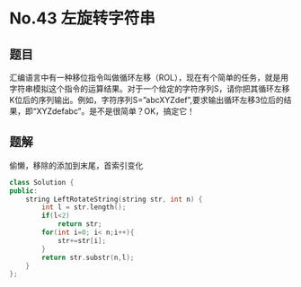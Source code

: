 # No.43 左旋转字符串

## 题目

汇编语言中有一种移位指令叫做循环左移（ROL），现在有个简单的任务，就是用字符串模拟这个指令的运算结果。对于一个给定的字符序列S，请你把其循环左移K位后的序列输出。例如，字符序列S=”abcXYZdef”,要求输出循环左移3位后的结果，即“XYZdefabc”。是不是很简单？OK，搞定它！ 

## 题解

偷懒，移除的添加到末尾，首索引变化

```c++
class Solution {
public:
    string LeftRotateString(string str, int n) {
        int l = str.length();
        if(l<2)
            return str;
        for(int i=0; i< n;i++){
            str+=str[i];
        }
        return str.substr(n,l);
    }
};
```

